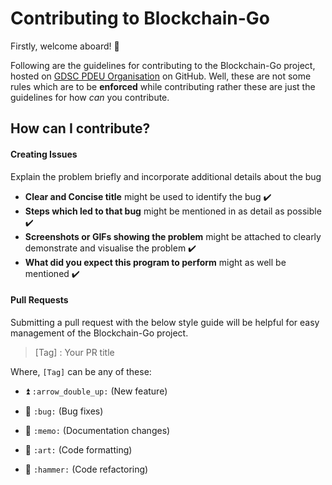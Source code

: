 # Contributing to Blockchain-Go

Firstly, welcome aboard! :tada:

Following are the guidelines for contributing to the Blockchain-Go project, hosted on [GDSC PDEU Organisation](https://github.com/gdsc-pdeu) on GitHub. Well, these are not some rules which are to be **enforced** while contributing rather these are just the guidelines for how *can* you contribute.

## How can I contribute?

<h4>Creating Issues</h4>

Explain the problem briefly and incorporate additional details about the bug

- **Clear and Concise title** might be used to identify the bug :heavy_check_mark:
- **Steps which led to that bug** might be mentioned in as detail as possible :heavy_check_mark:
- **Screenshots or GIFs showing the problem** might be attached to clearly demonstrate and visualise the problem :heavy_check_mark:
- **What did you expect this program to perform** might as well be mentioned :heavy_check_mark:

<h4>Pull Requests</h4>

Submitting a pull request with the below style guide will be helpful for easy management of the Blockchain-Go project.

> [Tag] : Your PR title

Where, `[Tag]` can be any of these:

- :arrow_double_up: `:arrow_double_up:` (New feature)

- :bug: `:bug:` (Bug fixes)
- :memo: `:memo:` (Documentation changes)
- :art: `:art:` (Code formatting)
- :hammer: `:hammer:` (Code refactoring)